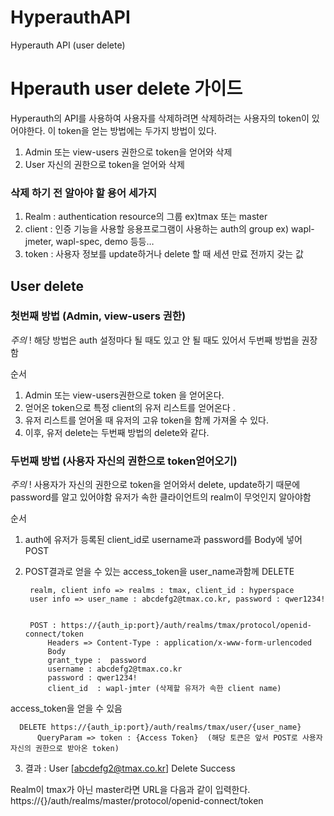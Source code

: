 # HyperauthAPI
Hyperauth API (user delete)


# Hperauth user delete 가이드 

Hyperauth의 API를 사용하여 사용자를 삭제하려면 삭제하려는 사용자의 token이 있어야한다. 
이 token을 얻는 방법에는 두가지 방법이 있다. 
  1. Admin 또는 view-users 권한으로 token을 얻어와 삭제
  2. User 자신의 권한으로 token을 얻어와 삭제


### 삭제 하기 전 알아야 할 용어 세가지

1. Realm : authentication resource의 그룹
   ex)tmax 또는 master 
2. client : 인증 기능을 사용할 응용프로그램이 사용하는 auth의 group
   ex) wapl-jmeter, wapl-spec, demo 등등…
3. token : 사용자 정보를 update하거나 delete 할 때 세션 만료 전까지 갖는 값

## User delete

### 첫번째 방법 (Admin, view-users 권한)
  *주의* ! 
    해당 방법은 auth 설정마다 될 때도 있고 안 될 때도 있어서 두번째 방법을 권장함

순서 
1. Admin 또는 view-users권한으로 token 을 얻어온다.
2. 얻어온 token으로 특정 client의 유저 리스트를 얻어온다 .
3. 유저 리스트를 얻어올 때 유저의 고유 token을 함께 가져올 수 있다. 
4. 이후, 유저 delete는 두번째 방법의 delete와 같다.


### 두번째 방법 (사용자 자신의 권한으로 token얻어오기)
   *주의* ! 
    사용자가 자신의 권한으로 token을 얻어와서 delete, update하기 때문에 password를 알고 있어야함
    유저가 속한 클라이언트의 realm이 무엇인지 알아야함

순서 
1. auth에 유저가 등록된 client_id로 username과 password를 Body에 넣어 POST
2. POST결과로 얻을 수 있는 access_token을 user_name과함께 DELETE

        realm, client info => realms : tmax, client_id : hyperspace
        user info => user_name : abcdefg2@tmax.co.kr, password : qwer1234!


        POST : https://{auth_ip:port}/auth/realms/tmax/protocol/openid-connect/token
            Headers => Content-Type : application/x-www-form-urlencoded
            Body 
            grant_type :  password	
            username : abcdefg2@tmax.co.kr
            password : qwer1234!
            client_id  : wapl-jmter (삭제할 유저가 속한 client name)
      
access_token을 얻을 수 있음

      DELETE https://{auth_ip:port}/auth/realms/tmax/user/{user_name}
          QueryParam => token : {Access Token}  (해당 토큰은 앞서 POST로 사용자 자신의 권한으로 받아온 token)
       
3. 결과 : User [abcdefg2@tmax.co.kr] Delete Success 


Realm이 tmax가 아닌 master라면 URL을 다음과 같이 입력한다.
https://{}/auth/realms/master/protocol/openid-connect/token
